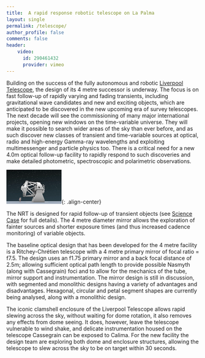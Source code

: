 ```yaml
---
title:  A rapid response robotic telescope on La Palma
layout: single
permalink: /telescope/
author_profile: false
comments: false
header:
    video: 
      id: 290461432
      provider: vimeo
---
```


Building on the success of the fully autonomous and robotic [Liverpool Telescope](http://telescope.livjm.ac.uk/), the design of its 4 metre successor is underway. The focus is on fast follow-up of rapidly varying and fading transients, including gravitational wave candidates and new and exciting objects, which are anticipated to be discovered in the new upcoming era of survey telescopes. The next decade will see the commissioning of many major international projects, opening new windows on the time-variable universe. They will make it possible to search wider areas of the sky than ever before, and as such discover new classes of transient and time-variable sources at optical, radio and high-energy Gamma-ray wavelengths and exploiting multimessenger and particle physics too. There is a critical need for a new 4.0m optical follow-up facility to rapidly respond to such discoveries and make detailed photometric, spectroscopic and polarimetric observations.

![image-center](NRT_star_side_view.png){: .align-center}

The NRT is designed for rapid follow-up of transient objects (see [Science Case](science_case.md) for full details). The 4 metre diameter mirror allows the exploration of fainter sources and shorter exposure times (and thus increased cadence monitoring) of variable objects.

The baseline optical design that has been developed for the 4 metre facility is a Ritchey-Chrétien telescope with a 4 metre primary mirror of focal ratio = f7.5. The design uses an f1.75 primary mirror and a back focal distance of 2.5m; allowing sufficient optical path length to provide possible Nasmyth (along with Cassegrain) foci and to allow for the mechanics of the tube, mirror support and instrumentation. The mirror design is still in discussion, with segmented and monolithic designs having a variety of advantages and disadvantages. Hexagonal, circular and petal segment shapes are currently being analysed, along with a monolithic design. 

The iconic clamshell enclosure of the Liverpool Telescope allows rapid slewing across the sky, without waiting for dome rotation, it also removes any effects from dome seeing. It does, however, leave the telescope vulnerable to wind shake, and delicate instrumentation housed on the telescope Cassegrain can be exposed to Calima. For the new facility the design team are exploring both dome and enclosure structures, allowing the telescope to slew across the sky to be on target within 30 seconds.
